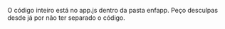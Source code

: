 O código inteiro está no app.js dentro da pasta enfapp. Peço desculpas desde já por não ter separado o código.
